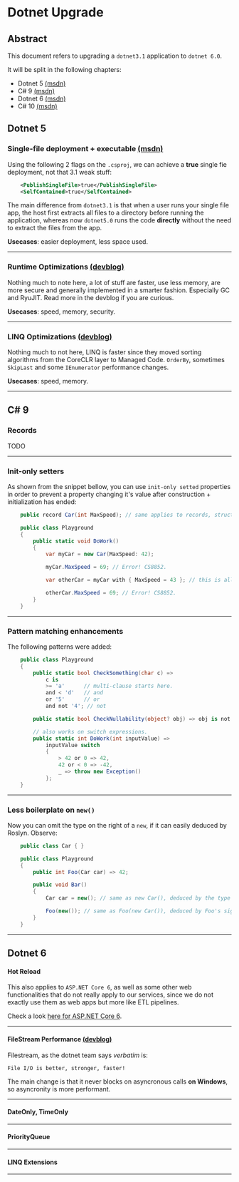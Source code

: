 # Dotnet Upgrade

## Abstract

This document refers to upgrading a `dotnet3.1` application to `dotnet 6.0`.

It will be split in the following chapters:

- Dotnet 5 [(msdn)](https://docs.microsoft.com/en-us/dotnet/core/whats-new/dotnet-5)
- C# 9 [(msdn)](https://docs.microsoft.com/en-us/dotnet/csharp/whats-new/csharp-9)
- Dotnet 6 [(msdn)](https://docs.microsoft.com/en-us/dotnet/core/whats-new/dotnet-6)
- C# 10 [(msdn)](https://docs.microsoft.com/en-us/dotnet/csharp/whats-new/csharp-10)

## Dotnet 5

### Single-file deployment + executable [(msdn)](https://docs.microsoft.com/en-us/dotnet/core/deploying/single-file/overview?tabs=cli)

Using the following 2 flags on the `.csproj`, we can achieve a **true** single fie deployment, not that 3.1 weak stuff:

```xml
    <PublishSingleFile>true</PublishSingleFile>
    <SelfContained>true</SelfContained>
```    

The main difference from `dotnet3.1` is that when a user runs your single file app, the host first extracts all files to a directory before running the application, whereas now `dotnet5.0` runs the code **directly** without the need to extract the files from the app.

**Usecases**: easier deployment, less space used.

---

### Runtime Optimizations  [(devblog)](https://devblogs.microsoft.com/dotnet/performance-improvements-in-net-5/)

Nothing much to note here, a lot of stuff are faster, use less memory, are more secure and generally implemented in a smarter fashion. Especially GC and RyuJIT. 
Read more in the devblog if you are curious.

**Usecases**: speed, memory, security.

--- 

### LINQ Optimizations [(devblog)](https://devblogs.microsoft.com/dotnet/performance-improvements-in-net-5/#linq)

Nothing much to not here, LINQ is faster since they moved sorting algorithms from the CoreCLR layer to Managed Code.
`OrderBy`, sometimes `SkipLast` and some `IEnumerator` performance changes.

**Usecases**: speed, memory.

---

## C# 9

### Records

TODO

---

### Init-only setters

As shown from the snippet bellow, you can use `init-only setted` properties in order to prevent a property changing it's value after construction + initialization has ended:

```csharp
    public record Car(int MaxSpeed); // same applies to records, structs and classes.

    public class Playground 
    {
        public static void DoWork()
        {
            var myCar = new Car(MaxSpeed: 42);

            myCar.MaxSpeed = 69; // Error! CS8852.

            var otherCar = myCar with { MaxSpeed = 43 }; // this is allowed

            otherCar.MaxSpeed = 69; // Error! CS8852.
        }
    }
```

---

### Pattern matching enhancements

The following patterns were added:

```csharp
    public class Playground
    {
        public static bool CheckSomething(char c) =>
            c is
            >= 'a'      // multi-clause starts here.
            and < 'd'   // and
            or '5'      // or
            and not '4'; // not

        public static bool CheckNullability(object? obj) => obj is not null; // instead of obj != null;

        // also works on switch expressions.
        public static int DoWork(int inputValue) =>
            inputValue switch
            {
                > 42 or 0 => 42,
                42 or < 0 => -42,
                _ => throw new Exception()
            };
    }
```

---

### Less boilerplate on `new()`

Now you can omit the type on the right of a `new`, if it can easily deduced by Roslyn. Observe:

```csharp
    public class Car { } 

    public class Playground
    {
        public int Foo(Car car) => 42;

        public void Bar()
        {
            Car car = new(); // same as new Car(), deduced by the type left of the = operator.

            Foo(new()); // same as Foo(new Car()), deduced by Foo's signature;
        }
    }
```

---

## Dotnet 6

#### Hot Reload


This also applies to `ASP.NET Core 6`, as well as some other web functionalities that do not really apply to our services, since we do not exactly use them as web apps but more like ETL pipelines. 

Check a look [here for ASP.NET Core 6](https://docs.microsoft.com/en-us/aspnet/core/release-notes/aspnetcore-6.0?view=aspnetcore-6.0).

---

#### FileStream Performance [(devblog)](https://devblogs.microsoft.com/dotnet/file-io-improvements-in-dotnet-6/)

Filestream, as the dotnet team says *verbatim* is:

`File I/O is better, stronger, faster!`

The main change is that it never blocks on asyncronous calls **on Windows**, so asyncronity is more performant.

---

#### DateOnly, TimeOnly


---

#### PriorityQueue


---

#### LINQ Extensions


---

